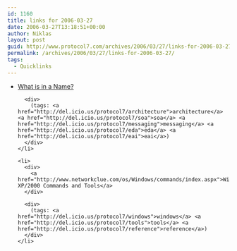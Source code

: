 ```yaml
---
id: 1160
title: links for 2006-03-27
date: 2006-03-27T13:18:51+00:00
author: Niklas
layout: post
guid: http://www.protocol7.com/archives/2006/03/27/links-for-2006-03-27/
permalink: /archives/2006/03/27/links-for-2006-03-27/
tags:
  - Quicklinks
---
```

<div class='microid-cfb4d7302f3853b617f2187ed5b64028811bb8cd'>
  <ul>
    <li>
      <div>
        <a href="http://www.eaipatterns.com/ramblings/39_namingchannels.html">What is in a Name?</a>
      </div>
      
      <div>
        (tags: <a href="http://del.icio.us/protocol7/architecture">architecture</a> <a href="http://del.icio.us/protocol7/soa">soa</a> <a href="http://del.icio.us/protocol7/messaging">messaging</a> <a href="http://del.icio.us/protocol7/eda">eda</a> <a href="http://del.icio.us/protocol7/eai">eai</a>)
      </div>
    </li>
    
    <li>
      <div>
        <a href="http://www.networkclue.com/os/Windows/commands/index.aspx">Windows XP/2000 Commands and Tools</a>
      </div>
      
      <div>
        (tags: <a href="http://del.icio.us/protocol7/windows">windows</a> <a href="http://del.icio.us/protocol7/tools">tools</a> <a href="http://del.icio.us/protocol7/reference">reference</a>)
      </div>
    </li>
  </ul>
</div>